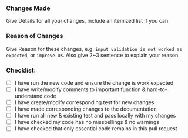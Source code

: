 ### Changes Made

Give Details for all your changes, include an itemized list if you can.

### Reason of Changes

Give Reason for these changes, e.g. `input validation is not worked as expected`, or `improve UX`. Also give 2~3 sentence to explain your reason.

### Checklist:

- [ ] I have run the new code and ensure the change is work expected
- [ ] I have write/modify comments to important function & hard-to-understand code
- [ ] I have create/modify corresponding test for new changes
- [ ] I have made corresponding changes to the documentation
- [ ] I have run all new & existing test and pass locally with my changes
- [ ] I have checked my code has no misspellings & no warnings
- [ ] I have checked that only essential code remains in this pull request
